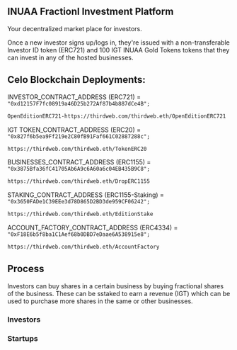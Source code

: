 ## INUAA Fractionl Investment Platform

Your decentralized market place for investors.


Once a new investor signs up/logs in, they're issued with a non-transferable Investor  ID token (ERC721) and 100 IGT  INUAA Gold Tokens tokens that they can invest in any of the hosted businesses.


## Celo Blockchain Deployments:
INVESTOR_CONTRACT_ADDRESS (ERC721) = ```"0xd12157F7fc08919a46D25b272Af87b4b887dCe4B";```
```bash
OpenEditionERC721-https://thirdweb.com/thirdweb.eth/OpenEditionERC721
```
IGT TOKEN_CONTRACT_ADDRESS (ERC20) = ```"0x827f6b5ea9Ff219e2C80fB91Faf661C02887288c";```
```bash
https://thirdweb.com/thirdweb.eth/TokenERC20
```
BUSINESSES_CONTRACT_ADDRESS (ERC1155) = ```"0x3875Bfa36fC41705Ab6A9c6A60a6c04EB435B9C8";```
```bash
https://thirdweb.com/thirdweb.eth/DropERC1155
```
STAKING_CONTRACT_ADDRESS (ERC1155-Staking) = ```"0x3650FADe1C39EEe3d78D865D2BD3de959CF06242";```
```bash
https://thirdweb.com/thirdweb.eth/EditionStake
```

ACCOUNT_FACTORY_CONTRACT_ADDRESS (ERC4334) = ```"0xF18E6b5f8ba1C1Aef68b0DBD7eDaae6A538915e8";```
```bash
https://thirdweb.com/thirdweb.eth/AccountFactory
```


## Process
Investors can buy shares in a certain business by buying fractional shares of the business. These can be sstaked to earn a revenue (IGT) which can be used to purchase more shares in the same or other businesses.

### Investors


### Startups


### 